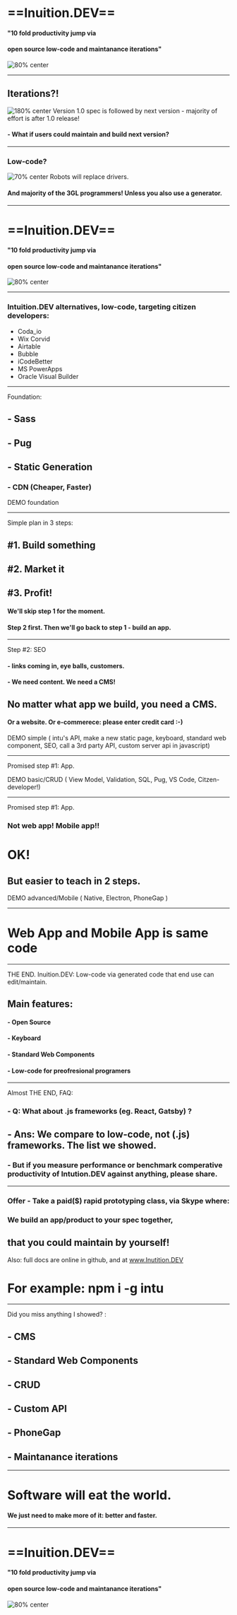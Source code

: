 <!-- $theme: gaia -->
<!-- prerender: false -->
<!-- $size: 16:9 -->
<!-- footer: www.Intuition.DEV -->

<!-- *template: invert -->
#  ==Inuition.DEV==

#### "10 fold productivity jump via
#### open source low-code and maintanance iterations"
![80% center](good_cheap_fast.png)

---

## Iterations?!
![180% center](iterative.png)
Version 1.0 spec is followed by next version - majority of effort is after 1.0 release!
#### - What if users could maintain and build next version?

---

<!-- *template: invert -->
###  Low-code?
![70% center](truck.png)
Robots will replace drivers.
#### And majority of the 3GL programmers! Unless you also use a generator.

---

<!-- *template: invert -->
#  ==Inuition.DEV==

#### "10 fold productivity jump via
#### open source low-code and maintanance iterations"
![80% center](good_cheap_fast.png)

---
### Intuition.DEV alternatives, low-code, targeting citizen developers: 
- Coda_io
- Wix Corvid
- Airtable
- Bubble
- iCodeBetter
- MS PowerApps
- Oracle Visual Builder

---

Foundation:

## - Sass
## - Pug
## - Static Generation
### - CDN (Cheaper, Faster)

DEMO foundation

---
Simple plan in 3 steps:
## #1. Build something
## #2. Market it
## #3. Profit!

#### We'll skip step 1 for the moment.
#### Step 2 first. Then we'll go back to step 1 - build an app.

---
<!-- *template: invert -->
Step #2: SEO
#### - links coming in, eye balls, customers. 
#### - We need content. We need a CMS!
## No matter what app we build, you need a CMS.
#### Or a website. Or e-commerece: please enter credit card :-)

DEMO simple ( intu's API, make a new static page, keyboard, standard web component, SEO, call a 3rd party API, custom server api in javascript)

---

Promised step #1: App.

DEMO basic/CRUD ( View Model, Validation, SQL, Pug, VS Code, Citzen-developer!)

---
<!-- *template: invert -->
Promised step #1: App.

### Not web app! Mobile app!!

# OK! 
## But easier to teach in 2 steps.

DEMO advanced/Mobile ( Native, Electron, PhoneGap )

---

# Web App and Mobile App is same code

---

THE END.
Inuition.DEV: Low-code via generated code
 that end use can edit/maintain.
## Main features:
#### - Open Source
#### - Keyboard
#### - Standard Web Components
#### - Low-code for preofresional programers

---
Almost THE END, FAQ:
### - Q: What about .js frameworks (eg. React, Gatsby) ? 
## - Ans: We compare to low-code, not (.js) frameworks. The list we showed. 
### - But if you measure performance or benchmark comperative productivity of Intution.DEV against anything, please share.

---

### Offer - Take a paid($) rapid prototyping class, via Skype where:
### We build an app/product to your spec together,
##  that you could maintain by yourself!

Also: full docs are online in github, and at www.Inutition.DEV
# For example: npm i -g intu

---
Did you miss anything I showed? :
## - CMS
## - Standard Web Components
## - CRUD 
## - Custom API
## - PhoneGap
## - Maintanance iterations
---

# Software will eat the world.
#### We just need to make more of it: better and faster.

---

<!-- *template: invert -->
#  ==Inuition.DEV==

#### "10 fold productivity jump via
#### open source low-code and maintanance iterations"
![80% center](good_cheap_fast.png)


















